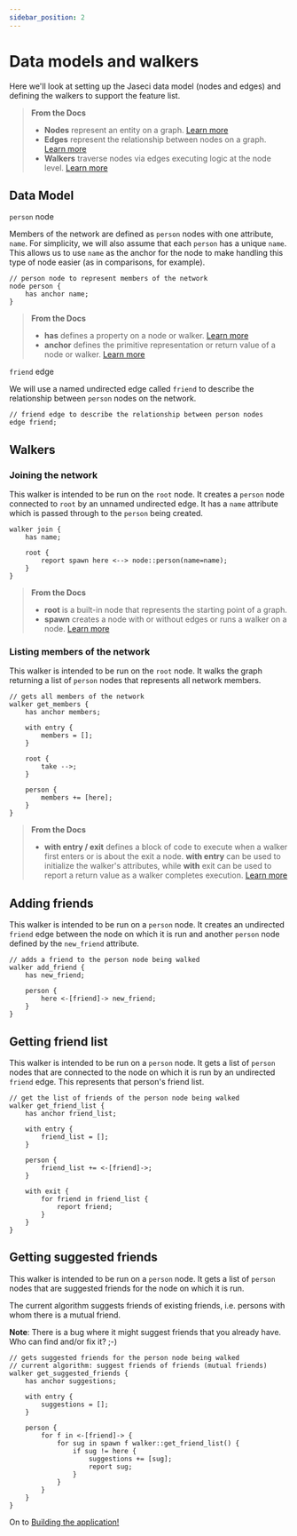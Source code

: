 ```yaml
---
sidebar_position: 2
---
```


# Data models and walkers

Here we'll look at setting up the Jaseci data model (nodes and edges) and defining the walkers to support the feature list.

<!-- TODO: Update the below links -->
>  **From the Docs**
> - **Nodes** represent an entity on a graph. [Learn more](../intermediate/standard-library-documentation/jaseci-primitives.md)
> - **Edges** represent the relationship between nodes on a graph. [Learn more](../intermediate/standard-library-documentation/jaseci-primitives.md)
> -  **Walkers** traverse nodes via edges executing logic at the node level. [Learn more](../intermediate/standard-library-documentation/jaseci-primitives.md)

## Data Model

`person` node

Members of the network are defined as `person` nodes with one attribute, `name`. For simplicity, we will also assume that each `person` has a unique `name`. This allows us to use `name` as the anchor for the node to make handling this type of node easier (as in comparisons, for example).

```
// person node to represent members of the network
node person {
    has anchor name;
}
```

<!-- TODO: Update the below links -->
>  **From the Docs**
> - **has** defines a property on a node or walker. [Learn more](../intermediate/standard-library-documentation/built-in-operations.md)
> - **anchor** defines the primitive representation or return value of a node or walker. [Learn more](../intermediate/standard-library-documentation/built-in-operations.md)

`friend` edge

We will use a named undirected edge called `friend` to describe the relationship between `person` nodes on the network.

```
// friend edge to describe the relationship between person nodes
edge friend;
```

## Walkers

### Joining the network

This walker is intended to be run on the `root` node. It creates a `person` node connected to `root` by an unnamed undirected edge. It has a `name` attribute which is passed through to the `person` being created.

```
walker join {
    has name;

    root {
        report spawn here <--> node::person(name=name);
    }
}
```

<!-- TODO: Update the below links -->
>  **From the Docs**
> - **root** is a built-in node that represents the starting point of a graph.
> - **spawn** creates a node with or without edges or runs a walker on a node. [Learn more](../intermediate/standard-library-documentation/built-in-operations.md)

### Listing members of the network

This walker is intended to be run on the `root` node. It walks the graph returning a list of `person` nodes that represents all network members.

```
// gets all members of the network
walker get_members {
    has anchor members;

    with entry {
        members = [];
    }

    root {
        take -->;
    }

    person {
        members += [here];
    }
}
```

<!-- TODO: Update the below links -->
>  **From the Docs**
> - **with entry / exit** defines a block of code to execute when a walker first enters or is about the exit a node. **with entry** can be used to initialize the walker's attributes, while **with** exit can be used to report a return value as a walker completes execution. [Learn more](../intermediate/standard-library-documentation/jaseci-primitives.md)

## Adding friends

This walker is intended to be run on a `person` node. It creates an undirected `friend` edge between the node on which it is run and another `person` node defined by the `new_friend` attribute.

```
// adds a friend to the person node being walked
walker add_friend {
    has new_friend;

    person {
        here <-[friend]-> new_friend;
    }
}
```

## Getting friend list

This walker is intended to be run on a `person` node. It gets a list of `person` nodes that are connected to the node on which it is run by an undirected `friend` edge. This represents that person's friend list.

```
// get the list of friends of the person node being walked
walker get_friend_list {
    has anchor friend_list;

    with entry {
        friend_list = [];
    }

    person {
        friend_list += <-[friend]->;
    }

    with exit {
        for friend in friend_list {
            report friend;
        }
    }
}
```

## Getting suggested friends

This walker is intended to be run on a `person` node. It gets a list of `person` nodes that are suggested friends for the node on which it is run.

The current algorithm suggests friends of existing friends, i.e. persons with whom there is a mutual friend.

**Note**: There is a bug where it might suggest friends that you already have. Who can find and/or fix it? ;-)

```
// gets suggested friends for the person node being walked
// current algorithm: suggest friends of friends (mutual friends)
walker get_suggested_friends {
    has anchor suggestions;

    with entry {
        suggestions = [];
    }

    person {
        for f in <-[friend]-> {
            for sug in spawn f walker::get_friend_list() {
                if sug != here {
                    suggestions += [sug];
                    report sug;
                }
            }
        }
    }
}
```

On to [Building the application!](build-the-jac-code-and-application.mdx)